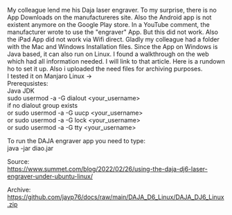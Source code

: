 My colleague lend me his Daja laser engraver. To my surprise, there is no App Downloads on the manufactureres site. Also the Android app is not existent anymore on the Google Play store. In a YouTube comment, the manufacturer wrote to use the "engraver" App. But this did not work. Also the iPad App did not work via Wifi direct. Gladly my colleague had a folder with the Mac and Windows Installation files. Since the App on Windows is Java based, it can also run on Linux. I found a walkthrough on the web which had all information needed. I will link to that article. Here is a rundown ho to set it up. Also i uploaded the need files for archiving purposes.
<br>
I tested it on Manjaro Linux -> <br>
Prerequsistes: <br>
Java JDK <br>
sudo usermod -a -G dialout <your_username> <br>
if no dialout group exists <br>
or sudo usermod -a -G uucp <your_username> <br>
or sudo usermod -a -G lock <your_username> <br>
or sudo usermod -a -G tty <your_username> <br>

To run the DAJA engraver app you need to type: <br>
java -jar diao.jar <br>
 
Source: <br>
https://www.summet.com/blog/2022/02/26/using-the-daja-dj6-laser-engraver-under-ubuntu-linux/

Archive: <br>
https://github.com/jayp76/docs/raw/main/DAJA_D6_Linux/DAJA_DJ6_Linux.zip

